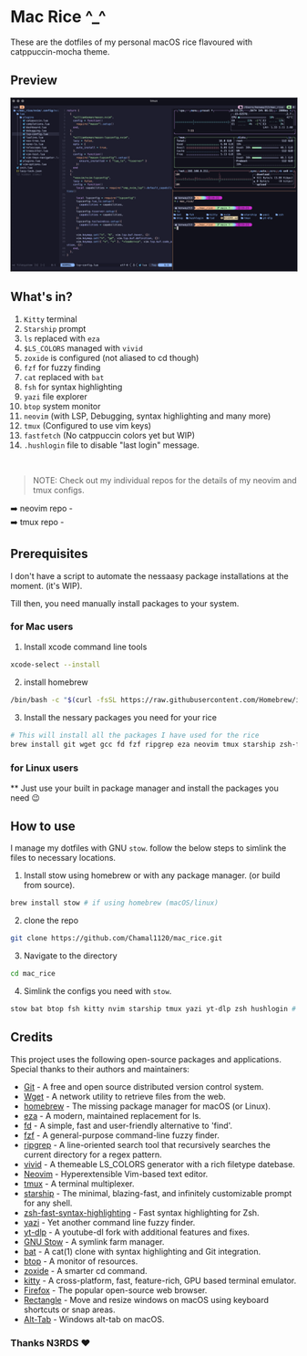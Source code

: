 # Mac Rice ^_^

These are the dotfiles of my personal macOS rice flavoured with catppuccin-mocha theme.

## Preview
![preview_01](/previews/preview_01.png)

## What's in?

1. `Kitty` terminal
2. `Starship` prompt
3. `ls` replaced with `eza`
4. `$LS_COLORS` managed with `vivid`
5. `zoxide` is configured (not aliased to cd though)
6. `fzf` for fuzzy finding
7. `cat` replaced with `bat`
8. `fsh` for syntax highlighting
9. `yazi` file explorer
10. `btop` system monitor
11. `neovim` (with LSP, Debugging, syntax highlighting and many more)
12. `tmux` (Configured to use vim keys)
13. `fastfetch` (No catppuccin colors yet but WIP)
14. `.hushlogin` file to disable "last login" message.

<br>

> NOTE: Check out my individual repos for the details of my neovim and tmux configs.

➡️ neovim repo -
<br>
➡️ tmux repo - 

## Prerequisites
I don't have a script to automate the nessaasy package installations at the moment. (it's WIP).

Till then, you need manually install packages to your system.

### for Mac users

1. Install xcode command line tools

```bash
xcode-select --install
```
2. install homebrew
```bash
/bin/bash -c "$(curl -fsSL https://raw.githubusercontent.com/Homebrew/install/HEAD/install.sh)"
```

3. Install the nessary packages you need for your rice

```bash
# This will install all the packages I have used for the rice
brew install git wget gcc fd fzf ripgrep eza neovim tmux starship zsh-fast-syntax-highlighting yazi yt-dlp stow bat btop zoxide fastfetch && brew install --cask kitty firefox rectangle alt-tab
```

### for Linux users

** Just use your built in package manager and install the packages you need 😉

## How to use
I manage my dotfiles with GNU `stow`. follow the below steps to simlink the files to necessary locations.

1. Install stow using homebrew or with any package manager. (or build from source).

```bash
brew install stow # if using homebrew (macOS/linux)
```

2. clone the repo

```bash
git clone https://github.com/Chamal1120/mac_rice.git
```
3. Navigate to the directory

```bash
cd mac_rice
```

4. Simlink the configs you need with `stow`.

```bash
stow bat btop fsh kitty nvim starship tmux yazi yt-dlp zsh hushlogin # This command will symlink all the configs
```

## Credits

This project uses the following open-source packages and applications. Special thanks to their authors and maintainers:

- [Git](https://github.com/git/git) - A free and open source distributed version control system.
- [Wget](https://git.savannah.gnu.org/cgit/wget.git) - A network utility to retrieve files from the web.
- [homebrew](https://github.com/Homebrew/brew) - The missing package manager for macOS (or Linux).
- [eza](https://github.com/eza-community/eza) - A modern, maintained replacement for ls.
- [fd](https://github.com/sharkdp/fd) - A simple, fast and user-friendly alternative to 'find'.
- [fzf](https://github.com/junegunn/fzf) - A general-purpose command-line fuzzy finder.
- [ripgrep](https://github.com/BurntSushi/ripgrep) - A line-oriented search tool that recursively searches the current directory for a regex pattern.
- [vivid](https://github.com/sharkdp/vivid) - A themeable LS_COLORS generator with a rich filetype datebase.
- [Neovim](https://github.com/neovim/neovim) - Hyperextensible Vim-based text editor.
- [tmux](https://github.com/tmux/tmux) - A terminal multiplexer.
- [starship](https://github.com/starship/starship) - The minimal, blazing-fast, and infinitely customizable prompt for any shell.
- [zsh-fast-syntax-highlighting](https://github.com/zdharma-continuum/fast-syntax-highlighting) - Fast syntax highlighting for Zsh.
- [yazi](https://github.com/sxyazi/yazi) - Yet another command line fuzzy finder.
- [yt-dlp](https://github.com/yt-dlp/yt-dlp) - A youtube-dl fork with additional features and fixes.
- [GNU Stow](https://git.savannah.gnu.org/cgit/stow.git) - A symlink farm manager.
- [bat](https://github.com/sharkdp/bat) - A cat(1) clone with syntax highlighting and Git integration.
- [btop](https://github.com/aristocratos/btop) - A monitor of resources.
- [zoxide](https://github.com/ajeetdsouza/zoxide) - A smarter cd command.
- [kitty](https://github.com/kovidgoyal/kitty) - A cross-platform, fast, feature-rich, GPU based terminal emulator.
- [Firefox](https://github.com/mozilla/gecko-dev) - The popular open-source web browser.
- [Rectangle](https://github.com/rxhanson/Rectangle) - Move and resize windows on macOS using keyboard shortcuts or snap areas.
- [Alt-Tab](https://github.com/lwouis/alt-tab-macos) - Windows alt-tab on macOS.

### Thanks N3RDS ❤️